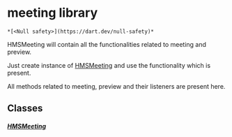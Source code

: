 


# meeting library






    *[<Null safety>](https://dart.dev/null-safety)*



<p>HMSMeeting will contain all the functionalities related to meeting and preview.</p>
<p>Just create instance of <a href="../meeting_meeting/HMSMeeting-class.md">HMSMeeting</a> and use the functionality which is present.</p>
<p>All methods related to meeting, preview and their listeners are present here.</p>


## Classes

##### [HMSMeeting](../meeting_meeting/HMSMeeting-class.md)



 















